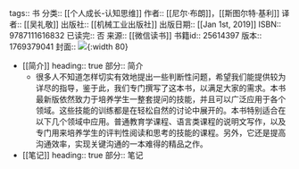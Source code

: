 tags:: 书
分类:: [[个人成长-认知思维]]
作者:: [[尼尔·布朗]]，[[斯图尔特·基利]]
译者:: [[吴礼敬]]
出版社:: [[机械工业出版社]]
出版日期:: [[Jan 1st, 2019]]
ISBN:: 9787111616832
已读完:: 否
来源:: [[微信读书]]
书籍id:: 25614397
版本:: 1769379041
封面:: ![](https://weread-1258476243.file.myqcloud.com/weread/cover/15/YueWen_25614397/s_YueWen_25614397.jpg){:width 80}

- [[简介]]
  heading:: true
  部分:: 简介
	- 很多人不知道怎样切实有效地提出一些判断性问题，希望我们能提供较为详尽的指导，鉴于此，我们专门撰写了这本书，以满足大家的需求。本书最新版依然致力于培养学生一整套提问的技能，并且可以广泛应用于各个领域。这些技能的训练都是在轻松自然的讨论中展开的。本书特别适合在以下几个领域中应用。普通教育学课程、语言类课程的说明文写作，以及专门用来培养学生的评判性阅读和思考的技能的课程。另外，它还是提高沟通效率，实现关键沟通的一本难得的精品之作。
- [[笔记]]
  heading:: true
  部分:: 笔记
